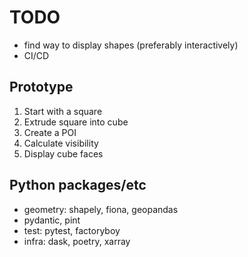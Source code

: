 # TODO

- find way to display shapes (preferably interactively)
- CI/CD


## Prototype
1. Start with a square
2. Extrude square into cube
3. Create a POI
4. Calculate visibility
5. Display cube faces

## Python packages/etc
- geometry: shapely, fiona, geopandas
- pydantic, pint
- test: pytest, factoryboy
- infra: dask, poetry, xarray
